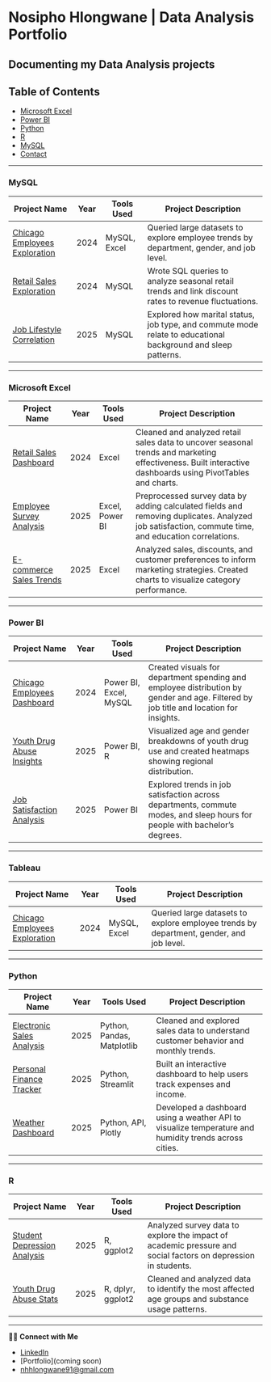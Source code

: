 # Nosipho Hlongwane | Data Analysis Portfolio 
Documenting my Data Analysis projects 
---

## Table of Contents
  - [Microsoft Excel](#microsoft-excel)
  - [Power BI](#power-bi)
  - [Python](#python)
  - [R](#r)
  - [MySQL](#mysql)
- [Contact](#contact)

---

### MySQL

| Project Name | Year | Tools Used | Project Description |
|--------------|------|-------------|---------------------|
| [Chicago Employees Exploration](#) | 2024 | MySQL, Excel | Queried large datasets to explore employee trends by department, gender, and job level. |
| [Retail Sales Exploration](#) | 2024 | MySQL | Wrote SQL queries to analyze seasonal retail trends and link discount rates to revenue fluctuations. |
| [Job Lifestyle Correlation](#) | 2025 | MySQL | Explored how marital status, job type, and commute mode relate to educational background and sleep patterns. |

---

### Microsoft Excel

| Project Name | Year | Tools Used | Project Description |
|--------------|------|-------------|---------------------|
| [Retail Sales Dashboard](#) | 2024 | Excel | Cleaned and analyzed retail sales data to uncover seasonal trends and marketing effectiveness. Built interactive dashboards using PivotTables and charts. |
| [Employee Survey Analysis](#) | 2025 | Excel, Power BI | Preprocessed survey data by adding calculated fields and removing duplicates. Analyzed job satisfaction, commute time, and education correlations. |
| [E-commerce Sales Trends](#) | 2025 | Excel | Analyzed sales, discounts, and customer preferences to inform marketing strategies. Created charts to visualize category performance. |

---

### Power BI

| Project Name | Year | Tools Used | Project Description |
|--------------|------|-------------|---------------------|
| [Chicago Employees Dashboard](#) | 2024 | Power BI, Excel, MySQL | Created visuals for department spending and employee distribution by gender and age. Filtered by job title and location for insights. |
| [Youth Drug Abuse Insights](#) | 2025 | Power BI, R | Visualized age and gender breakdowns of youth drug use and created heatmaps showing regional distribution. |
| [Job Satisfaction Analysis](#) | 2025 | Power BI | Explored trends in job satisfaction across departments, commute modes, and sleep hours for people with bachelor’s degrees. |

---

### Tableau

| Project Name | Year | Tools Used | Project Description |
|--------------|------|-------------|---------------------|
| [Chicago Employees Exploration](#) | 2024 | MySQL, Excel | Queried large datasets to explore employee trends by department, gender, and job level. |

---

### Python

| Project Name | Year | Tools Used | Project Description |
|--------------|------|-------------|---------------------|
| [Electronic Sales Analysis](#) | 2025 | Python, Pandas, Matplotlib | Cleaned and explored sales data to understand customer behavior and monthly trends. |
| [Personal Finance Tracker](#) | 2025 | Python, Streamlit | Built an interactive dashboard to help users track expenses and income. |
| [Weather Dashboard](#) | 2025 | Python, API, Plotly | Developed a dashboard using a weather API to visualize temperature and humidity trends across cities. |

---

### R

| Project Name | Year | Tools Used | Project Description |
|--------------|------|-------------|---------------------|
| [Student Depression Analysis](#) | 2025 | R, ggplot2 | Analyzed survey data to explore the impact of academic pressure and social factors on depression in students. |
| [Youth Drug Abuse Stats](#) | 2025 | R, dplyr, ggplot2 | Cleaned and analyzed data to identify the most affected age groups and substance usage patterns. |

---


👋🏽 **Connect with Me**

- [LinkedIn](https://linkedin.com/in/nosipho-hlongwane)
- [Portfolio](coming soon)
- nhhlongwane91@gmail.com

